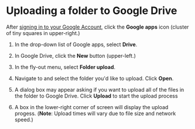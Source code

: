 # Uploading a folder to Google Drive

After [signing in to your Google Account](/signing-in-to-your-google-account.md), click the **Google apps** icon \(cluster of tiny squares in upper-right.\)

1. In the drop-down list of Google apps, select **Drive**.

2. In Google Drive, click the **New** button \(upper-left.\)

3. In the fly-out menu, select **Folder upload**.

4. Navigate to and select the folder you'd like to upload. Click **Open**.

5. A dialog box may appear asking if you want to upload all of the files in the folder to Google Drive. Click **Upload** to start the upload process

6. A box in the lower-right corner of screen will display the upload progess. \(**Note**: Upload times will vary due to file size and network speed.\)



